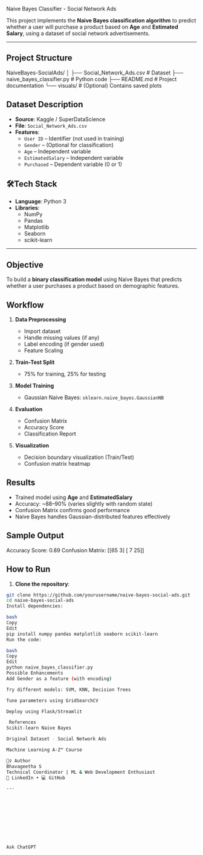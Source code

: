   Naive Bayes Classifier - Social Network Ads 

This project implements the **Naive Bayes classification algorithm** to predict whether a user will purchase a product based on **Age** and **Estimated Salary**, using a dataset of social network advertisements.

---

##  Project Structure

NaiveBayes-SocialAds/
│
├── Social_Network_Ads.csv # Dataset
├── naive_bayes_classifier.py # Python code
├── README.md # Project documentation
└── visuals/ # (Optional) Contains saved plots




## Dataset Description

- **Source**: Kaggle / SuperDataScience
- **File**: `Social_Network_Ads.csv`
- **Features**:
  - `User ID` – Identifier (not used in training)
  - `Gender` – (Optional for classification)
  - `Age` – Independent variable
  - `EstimatedSalary` – Independent variable
  - `Purchased` – Dependent variable (0 or 1)



## 🛠Tech Stack

- **Language**: Python 3
- **Libraries**:
  - NumPy
  - Pandas
  - Matplotlib
  - Seaborn
  - scikit-learn

---

##  Objective

To build a **binary classification model** using Naive Bayes that predicts whether a user purchases a product based on demographic features.



## Workflow

1. **Data Preprocessing**
   - Import dataset
   - Handle missing values (if any)
   - Label encoding (if gender used)
   - Feature Scaling

2. **Train-Test Split**
   - 75% for training, 25% for testing

3. **Model Training**
   - Gaussian Naive Bayes: `sklearn.naive_bayes.GaussianNB`

4. **Evaluation**
   - Confusion Matrix
   - Accuracy Score
   - Classification Report

5. **Visualization**
   - Decision boundary visualization (Train/Test)
   - Confusion matrix heatmap



##  Results

- Trained model using **Age** and **EstimatedSalary**
- Accuracy: ~88–90% (varies slightly with random state)
-  Confusion Matrix confirms good performance
-  Naive Bayes handles Gaussian-distributed features effectively


## Sample Output

Accuracy Score: 0.89
Confusion Matrix:
[[65 3]
[ 7 25]]



##  How to Run

1. **Clone the repository**:

```bash
git clone https://github.com/yourusername/naive-bayes-social-ads.git
cd naive-bayes-social-ads
Install dependencies:

bash
Copy
Edit
pip install numpy pandas matplotlib seaborn scikit-learn
Run the code:

bash
Copy
Edit
python naive_bayes_classifier.py
Possible Enhancements
Add Gender as a feature (with encoding)

Try different models: SVM, KNN, Decision Trees

Tune parameters using GridSearchCV

Deploy using Flask/Streamlit

 References
Scikit-learn Naive Bayes

Original Dataset - Social Network Ads

Machine Learning A-Z™ Course

🙋‍♀️ Author
Bhavageetha S
Technical Coordinator | ML & Web Development Enthusiast
🔗 LinkedIn • 💻 GitHub

---










Ask ChatGPT
